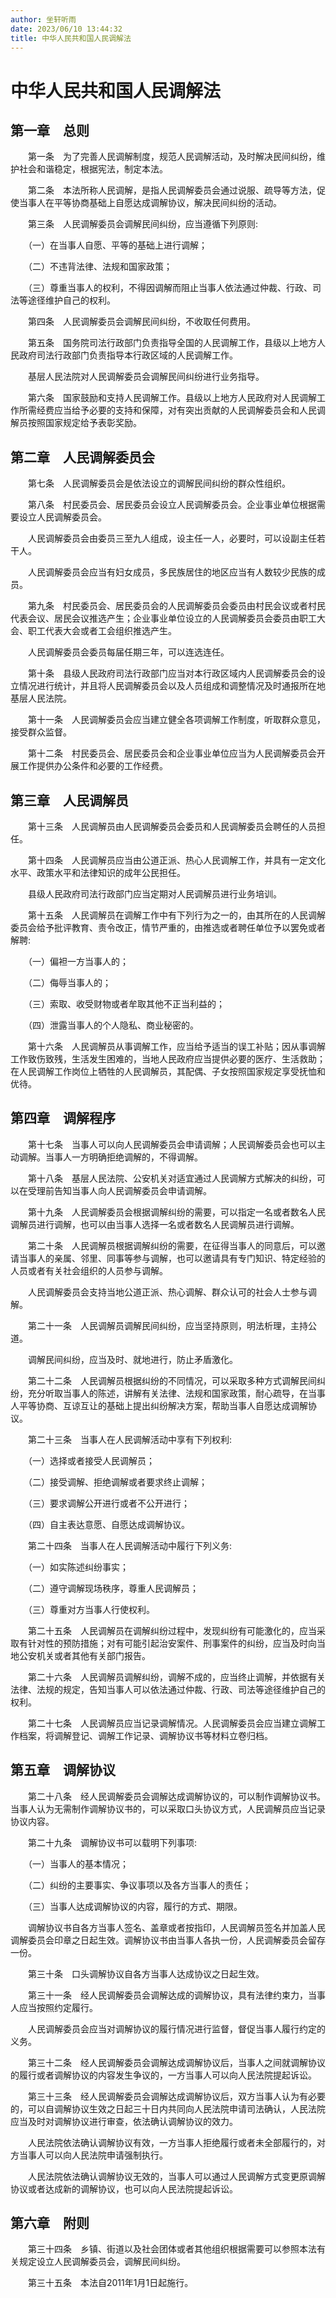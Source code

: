 ```yaml
---
author: 坐轩听雨
date: 2023/06/10 13:44:32
title: 中华人民共和国人民调解法
---
```

# 中华人民共和国人民调解法

## 第一章　总则

　　第一条　为了完善人民调解制度，规范人民调解活动，及时解决民间纠纷，维护社会和谐稳定，根据宪法，制定本法。

　　第二条　本法所称人民调解，是指人民调解委员会通过说服、疏导等方法，促使当事人在平等协商基础上自愿达成调解协议，解决民间纠纷的活动。

　　第三条　人民调解委员会调解民间纠纷，应当遵循下列原则:

　　（一）在当事人自愿、平等的基础上进行调解；

　　（二）不违背法律、法规和国家政策；

　　（三）尊重当事人的权利，不得因调解而阻止当事人依法通过仲裁、行政、司法等途径维护自己的权利。

　　第四条　人民调解委员会调解民间纠纷，不收取任何费用。

　　第五条　国务院司法行政部门负责指导全国的人民调解工作，县级以上地方人民政府司法行政部门负责指导本行政区域的人民调解工作。

　　基层人民法院对人民调解委员会调解民间纠纷进行业务指导。

　　第六条　国家鼓励和支持人民调解工作。县级以上地方人民政府对人民调解工作所需经费应当给予必要的支持和保障，对有突出贡献的人民调解委员会和人民调解员按照国家规定给予表彰奖励。

## 第二章　人民调解委员会

　　第七条　人民调解委员会是依法设立的调解民间纠纷的群众性组织。

　　第八条　村民委员会、居民委员会设立人民调解委员会。企业事业单位根据需要设立人民调解委员会。

　　人民调解委员会由委员三至九人组成，设主任一人，必要时，可以设副主任若干人。

　　人民调解委员会应当有妇女成员，多民族居住的地区应当有人数较少民族的成员。

　　第九条　村民委员会、居民委员会的人民调解委员会委员由村民会议或者村民代表会议、居民会议推选产生；企业事业单位设立的人民调解委员会委员由职工大会、职工代表大会或者工会组织推选产生。

　　人民调解委员会委员每届任期三年，可以连选连任。

　　第十条　县级人民政府司法行政部门应当对本行政区域内人民调解委员会的设立情况进行统计，并且将人民调解委员会以及人员组成和调整情况及时通报所在地基层人民法院。

　　第十一条　人民调解委员会应当建立健全各项调解工作制度，听取群众意见，接受群众监督。

　　第十二条　村民委员会、居民委员会和企业事业单位应当为人民调解委员会开展工作提供办公条件和必要的工作经费。

## 第三章　人民调解员

　　第十三条　人民调解员由人民调解委员会委员和人民调解委员会聘任的人员担任。

　　第十四条　人民调解员应当由公道正派、热心人民调解工作，并具有一定文化水平、政策水平和法律知识的成年公民担任。

　　县级人民政府司法行政部门应当定期对人民调解员进行业务培训。

　　第十五条　人民调解员在调解工作中有下列行为之一的，由其所在的人民调解委员会给予批评教育、责令改正，情节严重的，由推选或者聘任单位予以罢免或者解聘:

　　（一）偏袒一方当事人的；

　　（二）侮辱当事人的；

　　（三）索取、收受财物或者牟取其他不正当利益的；

　　（四）泄露当事人的个人隐私、商业秘密的。

　　第十六条　人民调解员从事调解工作，应当给予适当的误工补贴；因从事调解工作致伤致残，生活发生困难的，当地人民政府应当提供必要的医疗、生活救助；在人民调解工作岗位上牺牲的人民调解员，其配偶、子女按照国家规定享受抚恤和优待。

## 第四章　调解程序

　　第十七条　当事人可以向人民调解委员会申请调解；人民调解委员会也可以主动调解。当事人一方明确拒绝调解的，不得调解。

　　第十八条　基层人民法院、公安机关对适宜通过人民调解方式解决的纠纷，可以在受理前告知当事人向人民调解委员会申请调解。

　　第十九条　人民调解委员会根据调解纠纷的需要，可以指定一名或者数名人民调解员进行调解，也可以由当事人选择一名或者数名人民调解员进行调解。

　　第二十条　人民调解员根据调解纠纷的需要，在征得当事人的同意后，可以邀请当事人的亲属、邻里、同事等参与调解，也可以邀请具有专门知识、特定经验的人员或者有关社会组织的人员参与调解。

　　人民调解委员会支持当地公道正派、热心调解、群众认可的社会人士参与调解。

　　第二十一条　人民调解员调解民间纠纷，应当坚持原则，明法析理，主持公道。

　　调解民间纠纷，应当及时、就地进行，防止矛盾激化。

　　第二十二条　人民调解员根据纠纷的不同情况，可以采取多种方式调解民间纠纷，充分听取当事人的陈述，讲解有关法律、法规和国家政策，耐心疏导，在当事人平等协商、互谅互让的基础上提出纠纷解决方案，帮助当事人自愿达成调解协议。

　　第二十三条　当事人在人民调解活动中享有下列权利:

　　（一）选择或者接受人民调解员；

　　（二）接受调解、拒绝调解或者要求终止调解；

　　（三）要求调解公开进行或者不公开进行；

　　（四）自主表达意愿、自愿达成调解协议。

　　第二十四条　当事人在人民调解活动中履行下列义务:

　　（一）如实陈述纠纷事实；

　　（二）遵守调解现场秩序，尊重人民调解员；

　　（三）尊重对方当事人行使权利。

　　第二十五条　人民调解员在调解纠纷过程中，发现纠纷有可能激化的，应当采取有针对性的预防措施；对有可能引起治安案件、刑事案件的纠纷，应当及时向当地公安机关或者其他有关部门报告。

　　第二十六条　人民调解员调解纠纷，调解不成的，应当终止调解，并依据有关法律、法规的规定，告知当事人可以依法通过仲裁、行政、司法等途径维护自己的权利。

　　第二十七条　人民调解员应当记录调解情况。人民调解委员会应当建立调解工作档案，将调解登记、调解工作记录、调解协议书等材料立卷归档。

## 第五章　调解协议

　　第二十八条　经人民调解委员会调解达成调解协议的，可以制作调解协议书。当事人认为无需制作调解协议书的，可以采取口头协议方式，人民调解员应当记录协议内容。

　　第二十九条　调解协议书可以载明下列事项:

　　（一）当事人的基本情况；

　　（二）纠纷的主要事实、争议事项以及各方当事人的责任；

　　（三）当事人达成调解协议的内容，履行的方式、期限。

　　调解协议书自各方当事人签名、盖章或者按指印，人民调解员签名并加盖人民调解委员会印章之日起生效。调解协议书由当事人各执一份，人民调解委员会留存一份。

　　第三十条　口头调解协议自各方当事人达成协议之日起生效。

　　第三十一条　经人民调解委员会调解达成的调解协议，具有法律约束力，当事人应当按照约定履行。

　　人民调解委员会应当对调解协议的履行情况进行监督，督促当事人履行约定的义务。

　　第三十二条　经人民调解委员会调解达成调解协议后，当事人之间就调解协议的履行或者调解协议的内容发生争议的，一方当事人可以向人民法院提起诉讼。

　　第三十三条　经人民调解委员会调解达成调解协议后，双方当事人认为有必要的，可以自调解协议生效之日起三十日内共同向人民法院申请司法确认，人民法院应当及时对调解协议进行审查，依法确认调解协议的效力。

　　人民法院依法确认调解协议有效，一方当事人拒绝履行或者未全部履行的，对方当事人可以向人民法院申请强制执行。

　　人民法院依法确认调解协议无效的，当事人可以通过人民调解方式变更原调解协议或者达成新的调解协议，也可以向人民法院提起诉讼。

## 第六章　附则

　　第三十四条　乡镇、街道以及社会团体或者其他组织根据需要可以参照本法有关规定设立人民调解委员会，调解民间纠纷。

　　第三十五条　本法自2011年1月1日起施行。